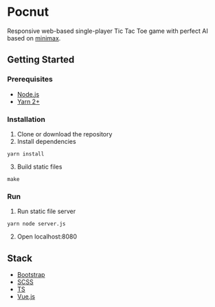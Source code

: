# Pocnut
Responsive web-based single-player Tic Tac Toe game with perfect AI based on [minimax](https://en.wikipedia.org/wiki/Minimax).  

## Getting Started

### Prerequisites
- [Node.js](https://nodejs.org/en)
- [Yarn 2+](https://yarnpkg.com/)

### Installation
1. Clone or download the repository
2. Install dependencies
```
yarn install
```
3. Build static files
```
make
```

### Run
1. Run static file server
```
yarn node server.js
```
2. Open localhost:8080

## Stack
- [Bootstrap](https://getbootstrap.com/)
- [SCSS](https://sass-lang.com/)
- [TS](https://www.typescriptlang.org/)
- [Vue.js](https://vuejs.org/)
